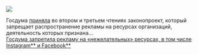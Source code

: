 <!--2025-03-25 12:40:46-->
<div class="yb">
  <div class="rss smaller1 habr"><img src="https://habrastorage.org/getpro/habr/upload_files/52f/2d9/223/52f2d9223b19cfcbea110368e6eab845.jpeg" /><p>Госдума <a href="https://sozd.duma.gov.ru/bill/652920-8" rel="noopener noreferrer nofollow">приняла</a> во&nbsp;втором и третьем чтениях законопроект, который запрещает распространение рекламы на&nbsp;ресурсах организаций, деятельность которых признана... <br><a class="light" href="https://habr.com/ru/news/894232/?utm_source=habrahabr&utm_medium=rss&utm_campaign=894232">Госдума запретила рекламу на «нежелательных» ресурсах, в том числе Instagram** и Facebook**</a></div>
</div>

